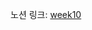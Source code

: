 노션 링크: [week10](https://sujjang.notion.site/Chpater4-DNS-DHCP-e61e205c4b7c4530ad85921ad5b4144c?pvs=4)
